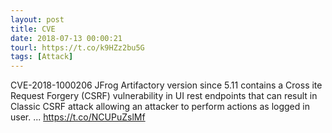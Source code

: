 ```yaml
---
layout: post
title: CVE
date: 2018-07-13 00:00:21
tourl: https://t.co/k9HZz2bu5G
tags: [Attack]
---
```

CVE-2018-1000206 JFrog Artifactory version since 5.11 contains a Cross ite Request Forgery (CSRF) vulnerability in UI rest endpoints that can result in Classic CSRF attack allowing an attacker to perform actions as logged in user. ... https://t.co/NCUPuZslMf